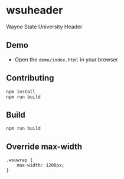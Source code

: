 # wsuheader

Wayne State University Header

## Demo

* Open the `demo/index.html` in your browser

## Contributing
    npm install
    npm run build

## Build
    npm run build

## Override max-width
    .wsuwrap {
        max-width: 1200px;
    }
